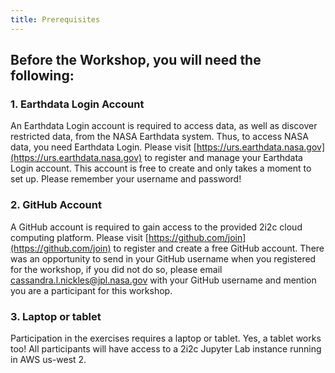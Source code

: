 ```yaml
---
title: Prerequisites
---
```


## Before the Workshop, you will need the following:

### 1. Earthdata Login Account

An Earthdata Login account is required to access data, as well as discover restricted data, from the NASA Earthdata system. Thus, to access NASA data, you need Earthdata Login. Please visit [https://urs.earthdata.nasa.gov](https://urs.earthdata.nasa.gov) to register and manage your Earthdata Login account. This account is free to create and only takes a moment to set up. Please remember your username and password!

### 2. GitHub Account

A GitHub account is required to gain access to the provided 2i2c cloud computing platform. Please visit [https://github.com/join](https://github.com/join) to register and create a free GitHub account. There was an opportunity to send in your GitHub username when you registered for the workshop, if you did not do so, please email cassandra.l.nickles@jpl.nasa.gov with your GitHub username and mention you are a participant for this workshop.  

### 3. Laptop or tablet

Participation in the exercises requires a laptop or tablet. Yes, a tablet works too! All participants will have access to a 2i2c Jupyter Lab instance running in AWS us-west 2.
